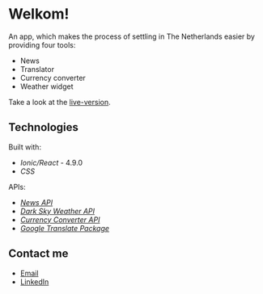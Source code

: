 # Welkom!

An app, which makes the process of settling in The Netherlands easier by providing four tools:
*  News
*  Translator
*  Currency converter
*  Weather widget

Take a look at the [live-version](https://welkom.netlify.com/news).
 
## Technologies 

Built with: 

* _Ionic/React_ - 4.9.0
* _CSS_ 

APIs:

* [_News API_](https://newsapi.org)
* [_Dark Sky Weather API_](https://darksky.net/dev)
* [_Currency Converter API_](https://www.currencyconverterapi.com/)
* [_Google Translate Package_](https://cloud.google.com/translate/)

## Contact me

* [Email](mailto:marius.gessler@gmail.com)
* [LinkedIn](https://www.linkedin.com/in/marius-gessler/)



